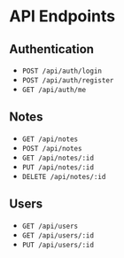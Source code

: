 # API Endpoints

## Authentication
- `POST /api/auth/login`
- `POST /api/auth/register`
- `GET /api/auth/me`

## Notes
- `GET /api/notes`
- `POST /api/notes`
- `GET /api/notes/:id`
- `PUT /api/notes/:id`
- `DELETE /api/notes/:id`

## Users
- `GET /api/users`
- `GET /api/users/:id`
- `PUT /api/users/:id`
